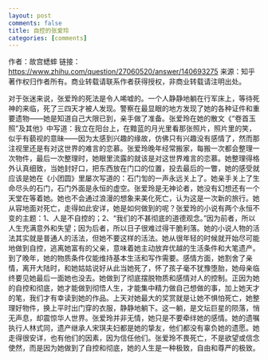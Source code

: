 ```yaml
---
layout: post
comments: false
title: 自控的张爱玲
categories: [comments]
---
```


作者：故宫蟋蟀
链接：https://www.zhihu.com/question/27060520/answer/140693275
来源：知乎
著作权归作者所有。商业转载请联系作者获得授权，非商业转载请注明出处。

对于张迷来说，张爱玲的死法是令人唏嘘的。一个人静静地躺在行军床上，等待死神的来临，死了三四天才被人发现。警察在最显眼的地方发现了她的各种证件和重要遗物——她是知道自己大限已到，亲手做了准备。张爱玲在她的散文《“卷首玉照”及其他》中写道：我立在阳台上，在黯蓝的月光里看那张照片，照片里的笑，似乎有藐视的意昧——因为太感到兴趣的缘故，仿佛只有兴趣没有感情了，然而那注视里还是有对这世界的难言的恋慕。张爱玲晚年经常搬家，每搬一次都会整理一次物件，最后一次整理时，她眼里流露的就该是对这世界难言的恋慕。她整理得格外认真细致，当她封好口，把东西放在门口的位置，投去最后的一瞥，她的感受就应该是她在《小团圆》里屡次写道的：石门訇的一声永远关上了。她亲手关上了生命尽头的石门，石门外面是永恒的虚空。张爱玲是无神论者，她没有幻想还有一个天堂在等着她。她也不会通过浪漫的想象来美化死亡，认为这是一次新的旅行。她从容地面对死亡，走得如此安详，她是如何做到的呢？张爱玲的小说有两个永恒不变的主题：1、人是不自控的；2、“我们的不甚彻底的道德观念。”因为前者，所以人生充满意外和失望；因为后者，所以日子很难过得干脆利落。她的小说人物的活法其实就是普通人的活法，但她不要这样的活法。她从很年轻的时候就开始尽可能地做到自控，逃离她富有的父亲，意味着她主动放弃优越的生活条件和大笔遗产。到了晚年，她的物质条件仅能维持基本生活和写作需要。感情方面，她割舍了亲情，离开大陆时，和她姑姑说好从此当她死了，怀了孩子毫不犹豫堕胎，她母亲临终要见她最后一面她也没去。她做到了彻底摆脱物质和感情对人的控制。正因为她的自控和彻底，她才能做到彻悟人生，才能集中精力做自己想做的事，加上她天才的笔，我们才有幸读到她的作品。上天对她最大的奖赏就是让她不惧怕死亡，她整理好物件，换上平时出门穿的衣服，静静地躺下。这一躺，是文坛巨星的陨落，悄无声息，却震惊华人世界。张爱玲并非无情，她只是不要牵绊她的感情。她的遗嘱执行人林式同，遗产继承人宋琪夫妇都是她的挚友，他们都没有辜负她的遗愿。她走得很安详，也有他们的因素，因为信任他们。张爱玲不畏死亡，不是欲望或信念使然，而是因为她做到了自控和彻底，她的人生是一种极致，自由和尊严的极致。